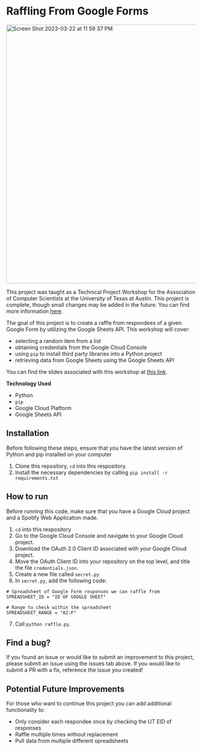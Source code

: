 # Raffling From Google Forms
<img width="687" alt="Screen Shot 2023-03-22 at 11 59 37 PM" src="https://user-images.githubusercontent.com/91110018/227107829-61dbe774-c069-4cbd-97fc-dd3eff3b8d84.png">

This project was taught as a Technical Project Workshop for the Association of Computer Scientists at the University of Texas at Austin. This project is complete, though small changes may be added in the future. You can find more information [here](https://github.com/UT-ABCS/tech-workshops).  <br />

The goal of this project is to create a raffle from respondees of a given Google Form by utilizing the Google Sheets API. This workshop will cover:
+ selecting a random item from a list
+ obtaining credentials from the Google Cloud Console
+ using `pip` to install third party libraries into a Python project
+ retrieving data from Google Sheets using the Google Sheets API

You can find the slides associated with this workshop at [this link](https://google.com).  <br />
  
__Technology Used__
+ Python
+ `pip`
+ Google Cloud Platform
+ Google Sheets API

## Installation
Before following these steps, ensure that you have the latest version of Python and pip installed on your computer 
1. Clone this repository, `cd` into this respository
2. Install the necessary dependencies by calling `pip install -r requirements.txt`

## How to run
Before running this code, make sure that you have a Google Cloud project and a Spotify Web Application made.
1. `cd` into this respository
2. Go to the Google Cloud Console and navigate to your Google Cloud project.
3. Download the OAuth 2.0 Client ID associated with your Google Cloud project.
4. Move the OAuth Client ID into your repository on the top level, and title the file `credentials.json`.
5. Create a new file called `secret.py`
6. In `secret.py`, add the following code:
```
# Spreadsheet of Google Form responses we can raffle from
SPREADSHEET_ID = "ID OF GOOGLE SHEET"

# Range to check within the spreadsheet
SPREADSHEET_RANGE = "A2:F"
```
7. Call `python raffle.py`.

## Find a bug?
If you found an issue or would like to submit an improvement to this project, please submit an issue using the issues tab above. If you would like to submit a PR with a fix, reference the issue you created!

## Potential Future Improvements
For those who want to continue this project you can add additional functionality to:
+ Only consider each respondee once by checking the UT EID of responses
+ Raffle multiple times without replacement
+ Pull data from multiple different spreadsheets
